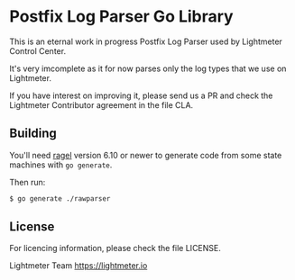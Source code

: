<!--
SPDX-FileCopyrightText: 2021 Lightmeter <hello@lightmeter.io>

SPDX-License-Identifier: AGPL-3.0-only
-->

# Postfix Log Parser Go Library

This is an eternal work in progress Postfix Log Parser used by Lightmeter Control Center.

It's very imcomplete as it for now parses only the log types that we use on Lightmeter.

If you have interest on improving it, please send us a PR and check the Lightmeter Contributor agreement in the file CLA.

## Building

You'll need [ragel](http://www.colm.net/open-source/ragel/) version 6.10 or newer to generate code from some state machines with `go generate`.

Then run:

```sh
$ go generate ./rawparser
```

## License

For licencing information, please check the file LICENSE.

Lightmeter Team
https://lightmeter.io
